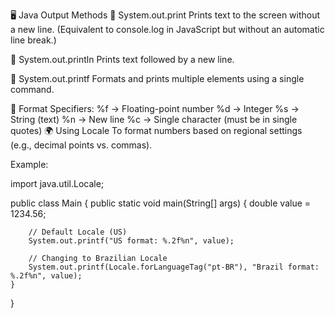 🖥️ Java Output Methods
🔹 System.out.print
Prints text to the screen without a new line.
(Equivalent to console.log in JavaScript but without an automatic line break.)

🔹 System.out.println
Prints text followed by a new line.

🔹 System.out.printf
Formats and prints multiple elements using a single command.

📌 Format Specifiers:
%f → Floating-point number
%d → Integer
%s → String (text)
%n → New line
%c → Single character (must be in single quotes)
🌍 Using Locale
To format numbers based on regional settings (e.g., decimal points vs. commas).

Example:

import java.util.Locale;

public class Main {
    public static void main(String[] args) {
        double value = 1234.56;
        
        // Default Locale (US)
        System.out.printf("US format: %.2f%n", value);

        // Changing to Brazilian Locale
        System.out.printf(Locale.forLanguageTag("pt-BR"), "Brazil format: %.2f%n", value);
    }
}